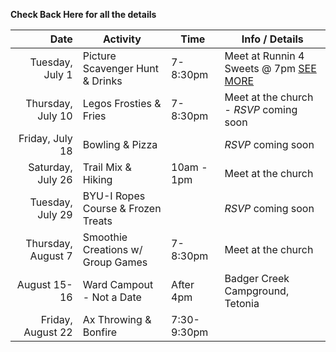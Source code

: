 **Check Back Here for all the details**

|               Date | Activity                           | Time        | Info / Details                                      |
|-------------------:|------------------------------------|-------------|-----------------------------------------------------|
|    Tuesday, July 1 | Picture Scavenger Hunt & Drinks    | 7-8:30pm    | Meet at Runnin 4 Sweets @ 7pm [SEE MORE](scavenger) |
|  Thursday, July 10 | Legos Frosties & Fries             | 7-8:30pm    | Meet at the church - *RSVP* coming soon             |
|    Friday, July 18 | Bowling & Pizza                    |             | *RSVP* coming soon                                  |
|  Saturday, July 26 | Trail Mix & Hiking                 | 10am - 1pm  | Meet at the church                                  |
|   Tuesday, July 29 | BYU-I Ropes Course & Frozen Treats |             | *RSVP* coming soon                                  |
| Thursday, August 7 | Smoothie Creations w/ Group Games  | 7-8:30pm    | Meet at the church                                  |
|       August 15-16 | Ward Campout - Not a Date          | After 4pm   | Badger Creek Campground, Tetonia                    |
|  Friday, August 22 | Ax Throwing & Bonfire              | 7:30-9:30pm |                                                     |
